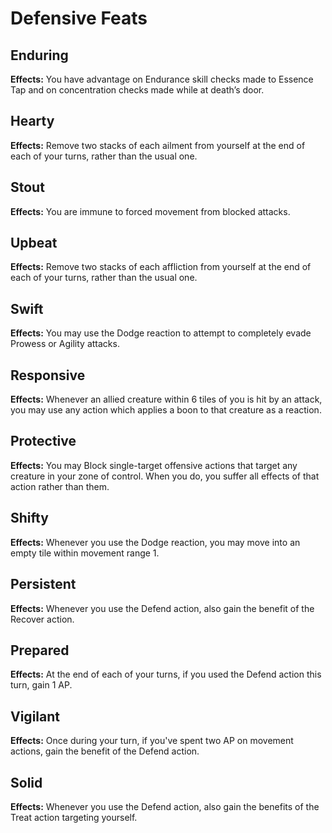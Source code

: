 # Defensive Feats

## Enduring

**Effects:** You have advantage on Endurance skill checks made to Essence Tap and on concentration checks made while at death’s door.

## Hearty

**Effects:** Remove two stacks of each ailment from yourself at the end of each of your turns, rather than the usual one.

## Stout

**Effects:** You are immune to forced movement from blocked attacks.

## Upbeat

**Effects:** Remove two stacks of each affliction from yourself at the end of each of your turns, rather than the usual one.

## Swift

**Effects:** You may use the Dodge reaction to attempt to completely evade Prowess or Agility attacks.

## Responsive

**Effects:** Whenever an allied creature within 6 tiles of you is hit by an attack, you may use any action which applies a boon to that creature as a reaction.

## Protective

**Effects:** You may Block single-target offensive actions that target any creature in your zone of control. When you do, you suffer all effects of that action rather than them.

## Shifty

**Effects:** Whenever you use the Dodge reaction, you may move into an empty tile within movement range 1.

## Persistent

**Effects:** Whenever you use the Defend action, also gain the benefit of the Recover action.

## Prepared

**Effects:** At the end of each of your turns, if you used the Defend action this turn, gain 1 AP.

## Vigilant

**Effects:** Once during your turn, if you've spent two AP on movement actions, gain the benefit of the Defend action.

## Solid

**Effects:** Whenever you use the Defend action, also gain the benefits of the Treat action targeting yourself.

